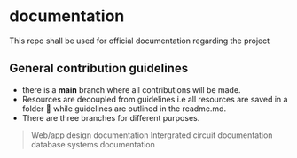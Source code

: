 # documentation
This repo shall be used for official documentation regarding the project 

## General contribution guidelines
- there is a **main** branch where all contributions will be made.
- Resources are decoupled from guidelines i.e all resources are saved in a folder 📂  while guidelines are outlined in the readme.md.
- There are three branches for different purposes.
> Web/app design documentation 
> Intergrated circuit documentation
> database systems documentation
